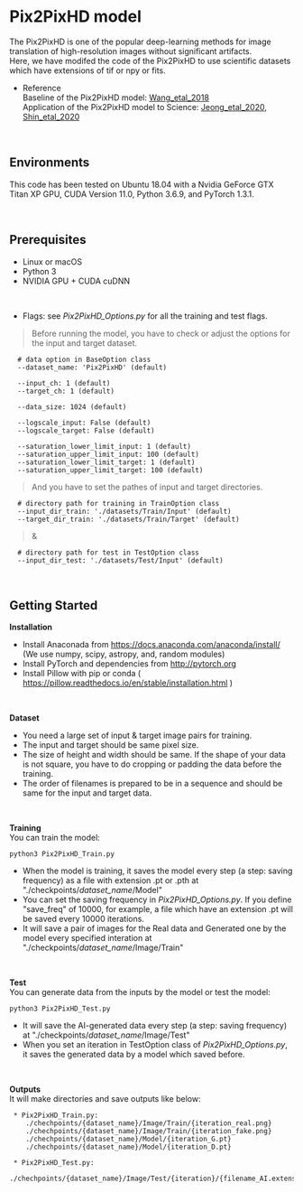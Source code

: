 Pix2PixHD model
===============
 The Pix2PixHD is one of the popular deep-learning methods for image translation of high-resolution images without significant artifacts. <br/>
Here, we have modifed the code of the Pix2PixHD to use scientific datasets which have extensions of tif or npy or fits. 

* Reference <br/>
    Baseline of the Pix2PixHD model: [Wang_etal_2018](https://arxiv.org/abs/1711.11585) <br/>
    Application of the Pix2PixHD model to Science: [Jeong_etal_2020](https://iopscience.iop.org/article/10.3847/2041-8213/abc255), [Shin_etal_2020](https://iopscience.iop.org/article/10.3847/2041-8213/ab9085)  <br/>

<br/>

Environments
------------
  This code has been tested on Ubuntu 18.04 with a Nvidia GeForce GTX Titan XP GPU, CUDA Version 11.0, Python 3.6.9, and PyTorch 1.3.1.

<br/>

Prerequisites
------------
* Linux or macOS
* Python 3
* NVIDIA GPU + CUDA cuDNN

<br/>

* Flags: see *Pix2PixHD_Options.py* for all the training and test flags.     
>    Before running the model, you have to check or adjust the options for the input and target dataset.
     
      # data option in BaseOption class
      --dataset_name: 'Pix2PixHD' (default)
      
      --input_ch: 1 (default)
      --target_ch: 1 (default)
      
      --data_size: 1024 (default)
      
      --logscale_input: False (default)
      --logscale_target: False (default)
      
      --saturation_lower_limit_input: 1 (default)
      --saturation_upper_limit_input: 100 (default)
      --saturation_lower_limit_target: 1 (default)
      --saturation_upper_limit_target: 100 (default)
      
>    And you have to set the pathes of input and target directories.

      # directory path for training in TrainOption class
      --input_dir_train: './datasets/Train/Input' (default)
      --target_dir_train: './datasets/Train/Target' (default)
      
>    &

      # directory path for test in TestOption class
      --input_dir_test: './datasets/Test/Input' (default)
      


<br/>

Getting Started
------------

**Installation**    
* Install Anaconada from https://docs.anaconda.com/anaconda/install/ (We use numpy, scipy, astropy, and, random modules)
* Install PyTorch and dependencies from http://pytorch.org
* Install Pillow with pip or conda ( https://pillow.readthedocs.io/en/stable/installation.html )

<br/>

**Dataset**       
* You need a large set of input & target image pairs for training.
* The input and target should be same pixel size.
* The size of height and width should be same. If the shape of your data is not square, you have to do cropping or padding the data before the training.
* The order of filenames is prepared to be in a sequence and should be same for the input and target data.

<br/>

**Training**    
   You can train the model:

    python3 Pix2PixHD_Train.py

* When the model is training, it saves the model every step (a step: saving frequency) as a file with extension .pt or .pth at "./checkpoints/*dataset_name*/Model"
* You can set the saving frequency in *Pix2PixHD_Options.py*. If you define "save_freq" of 10000, for example, a file which have an extension .pt will be saved every 10000 iterations.
* It will save a pair of images for the Real data and Generated one by the model every specified interation at "./checkpoints/*dataset_name*/Image/Train"



<br/>
 
**Test**     
   You can generate data from the inputs by the model or test the model:
 
    python3 Pix2PixHD_Test.py

* It will save the AI-generated data every step (a step: saving frequency) at "./checkpoints/*dataset_name*/Image/Test"
* When you set an iteration in TestOption class of *Pix2PixHD_Options.py*, it saves the generated data by a model which saved before.

<br/>

**Outputs**   
   It will make directories and save outputs like below:
    
     * Pix2PixHD_Train.py:
        ./chechpoints/{dataset_name}/Image/Train/{iteration_real.png}
        ./chechpoints/{dataset_name}/Image/Train/{iteration_fake.png}
        ./chechpoints/{dataset_name}/Model/{iteration_G.pt}
        ./chechpoints/{dataset_name}/Model/{iteration_D.pt}
     
     * Pix2PixHD_Test.py:
        ./chechpoints/{dataset_name}/Image/Test/{iteration}/{filename_AI.extension}
